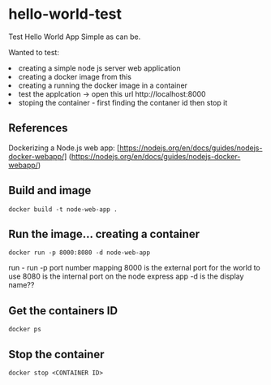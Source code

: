# hello-world-test
Test Hello World App
Simple as can be.

Wanted to test:
<li>creating a simple node js server web application</li>
<li>creating a docker image from this</li>
<li>creating a running the docker image in a container</li>
<li>test the applcation -> open this url http://localhost:8000</li>
<li>stoping the container - first finding the contaner id then stop it</li>

## References

Dockerizing a Node.js web app:
[https://nodejs.org/en/docs/guides/nodejs-docker-webapp/] (https://nodejs.org/en/docs/guides/nodejs-docker-webapp/)


## Build and image

```
docker build -t node-web-app .
```

## Run the image... creating a container

```
docker run -p 8000:8080 -d node-web-app
```

run - run
-p port number mapping
    8000 is the external port for the world to use
    8080 is the internal port on the node express app
-d is the display name??

## Get the containers ID

```
docker ps
```

## Stop the container

```
docker stop <CONTAINER ID>
```